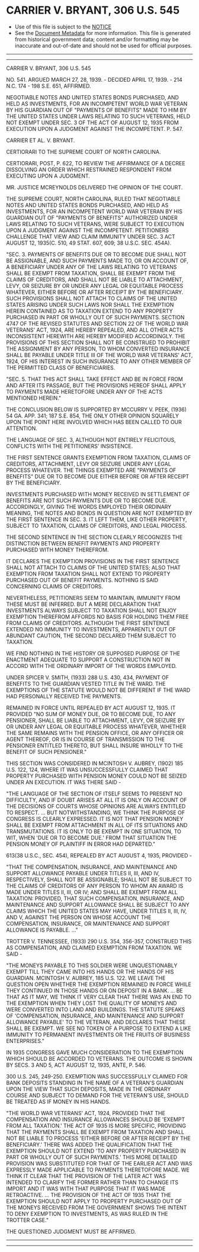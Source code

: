 ---
---

# CARRIER V. BRYANT, 306 U.S. 545

* Use of this file is subject to the [NOTICE](https://github.com/publicdocs/notice/blob/master/NOTICE)
* See the [Document Metadata](../../../) for more information.
  This file is generated from historical government data; content and/or formatting may be inaccurate and out-of-date and should not be used for official purposes.

----------
----------

CARRIER V. BRYANT, 306 U.S. 545

NO. 541.  ARGUED MARCH 27, 28, 1939.  - DECIDED APRIL 17, 1939.  - 214 N.C. 174 - 198 S.E. 651, AFFIRMED.

NEGOTIABLE NOTES AND UNITED STATES BONDS PURCHASED, AND HELD AS INVESTMENTS, FOR AN INCOMPETENT WORLD WAR VETERAN BY HIS GUARDIAN OUT OF "PAYMENTS OF BENEFITS" MADE TO HIM BY THE UNITED STATES UNDER LAWS RELATING TO SUCH VETERANS, HELD NOT EXEMPT UNDER SEC. 3 OF THE ACT OF AUGUST 12, 1935 FROM EXECUTION UPON A JUDGMENT AGAINST THE INCOMPETENT.  P. 547.

CARRIER ET AL. V. BRYANT.

CERTIORARI TO THE SUPREME COURT OF NORTH CAROLINA.

CERTIORARI, POST, P. 622, TO REVIEW THE AFFIRMANCE OF A DECREE DISSOLVING AN ORDER WHICH RESTRAINED RESPONDENT FROM EXECUTING UPON A JUDGMENT.

MR. JUSTICE MCREYNOLDS DELIVERED THE OPINION OF THE COURT.

THE SUPREME COURT, NORTH CAROLINA, RULED THAT NEGOTIABLE NOTES AND UNITED STATES BONDS PURCHASED, AND HELD AS INVESTMENTS, FOR AN INCOMPETENT WORLD WAR VETERAN BY HIS GUARDIAN OUT OF "PAYMENTS OF BENEFITS" AUTHORIZED UNDER LAWS RELATING TO SUCH VETERANS, WERE SUBJECT TO EXECUTION UPON A JUDGMENT AGAINST THE INCOMPETENT.  PETITIONERS CHALLENGE THAT VIEW AND CLAIM IMMUNITY UNDER SEC. 3 ACT AUGUST 12, 1935(C. 510, 49 STAT. 607, 609; 38 U.S.C. SEC. 454A).

"SEC. 3.  PAYMENTS OF BENEFITS DUE OR TO BECOME DUE SHALL NOT BE ASSIGNABLE, AND SUCH PAYMENTS MADE TO, OR ON ACCOUNT OF, A BENEFICIARY UNDER ANY OF THE LAWS RELATING TO VETERANS SHALL BE EXEMPT FROM TAXATION, SHALL BE EXEMPT FROM THE CLAIMS OF CREDITORS, AND SHALL NOT BE LIABLE TO ATTACHMENT, LEVY, OR SEIZURE BY OR UNDER ANY LEGAL OR EQUITABLE PROCESS WHATEVER, EITHER BEFORE OR AFTER RECEIPT BY THE BENEFICIARY.  SUCH PROVISIONS SHALL NOT ATTACH TO CLAIMS OF THE UNITED STATES ARISING UNDER SUCH LAWS NOR SHALL THE EXEMPTION HEREIN CONTAINED AS TO TAXATION EXTEND TO ANY PROPERTY PURCHASED IN PART OR WHOLLY OUT OF SUCH PAYMENTS.  SECTION 4747 OF THE REVISED STATUTES AND SECTION 22 OF THE WORLD WAR VETERANS' ACT, 1924, ARE HEREBY REPEALED, AND ALL OTHER ACTS INCONSISTENT HEREWITH ARE HEREBY MODIFIED ACCORDINGLY.  THE PROVISIONS OF THIS SECTION SHALL NOT BE CONSTRUED TO PROHIBIT THE ASSIGNMENT BY ANY PERSON, TO WHOM CONVERTED INSURANCE SHALL BE PAYABLE UNDER TITLE III OF THE WORLD WAR VETERANS' ACT, 1924, OF HIS INTEREST IN SUCH INSURANCE TO ANY OTHER MEMBER OF THE PERMITTED CLASS OF BENEFICIARIES.

"SEC. 5.  THAT THIS ACT SHALL TAKE EFFECT AND BE IN FORCE FROM AND AFTER ITS PASSAGE, BUT THE PROVISIONS HEREOF SHALL APPLY TO PAYMENTS MADE HERETOFORE UNDER ANY OF THE ACTS MENTIONED HEREIN."

THE CONCLUSION BELOW IS SUPPORTED BY MCCURRY V. PEEK, (1936) 54 GA. APP. 341; 187 S.E. 854, THE ONLY OTHER OPINION SQUARELY UPON THE POINT HERE INVOLVED WHICH HAS BEEN CALLED TO OUR ATTENTION.

THE LANGUAGE OF SEC. 3, ALTHOUGH NOT ENTIRELY FELICITOUS, CONFLICTS WITH THE PETITIONERS' INSISTENCE.

THE FIRST SENTENCE GRANTS EXEMPTION FROM TAXATION, CLAIMS OF CREDITORS, ATTACHMENT, LEVY OR SEIZURE UNDER ANY LEGAL PROCESS WHATEVER.  THE THINGS EXEMPTED ARE "PAYMENTS OF BENEFITS" DUE OR TO BECOME DUE EITHER BEFORE OR AFTER RECEIPT BY THE BENEFICIARY.

INVESTMENTS PURCHASED WITH MONEY RECEIVED IN SETTLEMENT OF BENEFITS ARE NOT SUCH PAYMENTS DUE OR TO BECOME DUE.  ACCORDINGLY, GIVING THE WORDS EMPLOYED THEIR ORDINARY MEANING, THE NOTES AND BONDS IN QUESTION ARE NOT EXEMPTED BY THE FIRST SENTENCE IN SEC. 3.  IT LEFT THEM, LIKE OTHER PROPERTY, SUBJECT TO TAXATION, CLAIMS OF CREDITORS, AND LEGAL PROCESS.

THE SECOND SENTENCE IN THE SECTION CLEARLY RECOGNIZES THE DISTINCTION BETWEEN BENEFIT PAYMENTS AND PROPERTY PURCHASED WITH MONEY THEREFROM.

IT DECLARES THE EXEMPTION PROVISIONS IN THE FIRST SENTENCE SHALL NOT ATTACH TO CLAIMS OF THE UNITED STATES; ALSO THAT EXEMPTION FROM TAXATION SHALL NOT EXTEND TO PROPERTY PURCHASED OUT OF BENEFIT PAYMENTS.  NOTHING IS SAID CONCERNING CLAIMS OF CREDITORS.

NEVERTHELESS, PETITIONERS SEEM TO MAINTAIN, IMMUNITY FROM THESE MUST BE INFERRED.  BUT A MERE DECLARATION THAT INVESTMENTS ALWAYS SUBJECT TO TAXATION SHALL NOT ENJOY EXEMPTION THEREFROM AFFORDS NO BASIS FOR HOLDING THEM FREE FROM CLAIMS OF CREDITORS.  ALTHOUGH THE FIRST SENTENCE EXTENDED NO IMMUNITY TO INVESTMENTS, APPARENTLY OUT OF ABUNDANT CAUTION, THE SECOND DECLARED THEM SUBJECT TO TAXATION.

WE FIND NOTHING IN THE HISTORY OR SUPPOSED PURPOSE OF THE ENACTMENT ADEQUATE TO SUPPORT A CONSTRUCTION NOT IN ACCORD WITH THE ORDINARY IMPORT OF THE WORDS EMPLOYED.

UNDER SPICER V. SMITH, (1933) 288 U.S. 430, 434, PAYMENT OF BENEFITS TO THE GUARDIAN VESTED TITLE IN THE WARD.  THE EXEMPTIONS OF THE STATUTE WOULD NOT BE DIFFERENT IF THE WARD HAD PERSONALLY RECEIVED THE PAYMENTS.

REMAINED IN FORCE UNTIL REPEALED BY ACT AUGUST 12, 1935.  IT PROVIDED "NO SUM OF MONEY DUE, OR TO BECOME DUE, TO ANY PENSIONER, SHALL BE LIABLE TO ATTACHMENT, LEVY, OR SEIZURE BY OR UNDER ANY LEGAL OR EQUITABLE PROCESS WHATEVER, WHETHER THE SAME REMAINS WITH THE PENSION OFFICE, OR ANY OFFICER OR AGENT THEREOF, OR IS IN COURSE OF TRANSMISSION TO THE PENSIONER ENTITLED THERETO, BUT SHALL INSURE WHOLLY TO THE BENEFIT OF SUCH PENSIONER."

THIS SECTION WAS CONSIDERED IN MCINTOSH V. AUBREY, (1902) 185 U.S. 122, 124, WHERE IT WAS UNSUCCESSFULLY CLAIMED THAT PROPERTY PURCHASED WITH PENSION MONEY COULD NOT BE SEIZED UNDER AN EXECUTION.  IT WAS THERE SAID -

"THE LANGUAGE OF THE SECTION OF ITSELF SEEMS TO PRESENT NO DIFFICULTY, AND IF DOUBT ARISES AT ALL IT IS ONLY ON ACCOUNT OF THE DECISIONS OF COURTS WHOSE OPINIONS ARE ALWAYS ENTITLED TO RESPECT.  ...  BUT NOTWITHSTANDING, WE THINK THE PURPOSE OF CONGRESS IS CLEARLY EXPRESSED.  IT IS NOT THAT PENSION MONEY SHALL BE EXEMPT FROM ATTACHMENT IN ALL OF ITS SITUATIONS AND TRANSMUTATIONS.  IT IS ONLY TO BE EXEMPT IN ONE SITUATION, TO WIT, WHEN 'DUE OR TO BECOME DUE.'  FROM THAT SITUATION THE PENSION MONEY OF PLAINTIFF IN ERROR HAD DEPARTED."

613(38 U.S.C., SEC. 454), REPEALED BY ACT AUGUST 4, 1935, PROVIDED -

"THAT THE COMPENSATION, INSURANCE, AND MAINTENANCE AND SUPPORT ALLOWANCE PAYABLE UNDER TITLES II, III, AND IV, RESPECTIVELY, SHALL NOT BE ASSIGNABLE; SHALL NOT BE SUBJECT TO THE CLAIMS OF CREDITORS OF ANY PERSON TO WHOM AN AWARD IS MADE UNDER TITLES II, III, OR IV; AND SHALL BE EXEMPT FROM ALL TAXATION:  PROVIDED, THAT SUCH COMPENSATION, INSURANCE, AND MAINTENANCE AND SUPPORT ALLOWANCE SHALL BE SUBJECT TO ANY CLAIMS WHICH THE UNITED STATES MAY HAVE, UNDER TITLES II, III, IV, AND V, AGAINST THE PERSON ON WHOSE ACCOUNT THE COMPENSATION, INSURANCE, OR MAINTENANCE AND SUPPORT ALLOWANCE IS PAYABLE.  ..."

TROTTER V. TENNESSEE, (1933) 290 U.S. 354, 356-357, CONSTRUED THIS AS COMPENSATION, AND CLAIMED EXEMPTION FROM TAXATION.  WE SAID -

"THE MONEYS PAYABLE TO THIS SOLDIER WERE UNQUESTIONABLY EXEMPT TILL THEY CAME INTO HIS HANDS OR THE HANDS OF HIS GUARDIAN.  MCINTOSH V. AUBREY, 185 U.S. 122.  WE LEAVE THE QUESTION OPEN WHETHER THE EXEMPTION REMAINED IN FORCE WHILE THEY CONTINUED IN THOSE HANDS OR ON DEPOSIT IN A BANK.  ... BE THAT AS IT MAY, WE THINK IT VERY CLEAR THAT THERE WAS AN END TO THE EXEMPTION WHEN THEY LOST THE QUALITY OF MONEYS AND WERE CONVERTED INTO LAND AND BUILDINGS.  THE STATUTE SPEAKS OF 'COMPENSATION, INSURANCE, AND MAINTENANCE AND SUPPORT ALLOWANCE PAYABLE' TO THE VETERAN, AND DECLARES THAT THESE SHALL BE EXEMPT.  WE SEE NO TOKEN OF A PURPOSE TO EXTEND A LIKE IMMUNITY TO PERMANENT INVESTMENTS OR THE FRUITS OF BUSINESS ENTERPRISES."

IN 1935 CONGRESS GAVE MUCH CONSIDERATION TO THE EXEMPTION WHICH SHOULD BE ACCORDED TO VETERANS.  THE OUTCOME IS SHOWN BY SECS. 3 AND 5, ACT AUGUST 12, 1935, ANTE, P. 546.

300 U.S. 245, 249-250.  EXEMPTION WAS SUCCESSFULLY CLAIMED FOR BANK DEPOSITS STANDING IN THE NAME OF A VETERAN'S GUARDIAN UPON THE VIEW THAT SUCH DEPOSITS, MADE IN THE ORDINARY COURSE AND SUBJECT TO DEMAND FOR THE VETERAN'S USE, SHOULD BE TREATED AS IF MONEY IN HIS HANDS.

"THE WORLD WAR VETERANS' ACT, 1924, PROVIDED THAT THE COMPENSATION AND INSURANCE ALLOWANCES SHOULD BE 'EXEMPT FROM ALL TAXATION.'  THE ACT OF 1935 IS MORE SPECIFIC, PROVIDING THAT THE PAYMENTS SHALL BE EXEMPT FROM TAXATION AND SHALL NOT BE LIABLE TO PROCESS 'EITHER BEFORE OR AFTER RECEIPT BY THE BENEFICIARY.'  THERE WAS ADDED THE QUALIFICATION THAT THE EXEMPTION SHOULD NOT EXTEND 'TO ANY PROPERTY PURCHASED IN PART OR WHOLLY OUT OF SUCH PAYMENTS.'  THIS MORE DETAILED PROVISION WAS SUBSTITUTED FOR THAT OF THE EARLIER ACT AND WAS EXPRESSLY MADE APPLICABLE TO PAYMENTS THERETOFORE MADE.  WE THINK IT CLEAR THAT THE PROVISION OF THE LATER ACT WAS INTENDED TO CLARIFY THE FORMER RATHER THAN TO CHANGE ITS IMPORT AND IT WAS WITH THAT PURPOSE THAT IT WAS MADE RETROACTIVE.  ... THE PROVISION OF THE ACT OF 1935 THAT THE EXEMPTION SHOULD NOT APPLY TO PROPERTY PURCHASED OUT OF THE MONEYS RECEIVED FROM THE GOVERNMENT SHOWS THE INTENT TO DENY EXEMPTION TO INVESTMENTS, AS WAS RULED IN THE TROTTER CASE."

THE QUESTIONED JUDGMENT MUST BE AFFIRMED.


----------
----------

